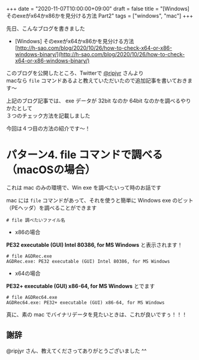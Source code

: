 +++
date = "2020-11-07T10:00:00+09:00"
draft = false
title = "[Windows] そのexeがx64かx86かを見分ける方法 Part2"
tags = ["windows", "mac"]
+++

先日、こんなブログを書きました

- [Windows] そのexeがx64かx86かを見分ける方法  
[http://h-sao.com/blog/2020/10/26/how-to-check-x64-or-x86-windows-binary/](http://h-sao.com/blog/2020/10/26/how-to-check-x64-or-x86-windows-binary/)

このブログを公開したところ、Twitterで [@ripjyr](https://twitter.com/ripjyr) さんより  
macなら `file` コマンドあるよと教えていただいたので追加記事を書いておきます〜

上記のブログ記事では、 exe データが 32bit なのか 64bit なのかを調べるやりかたとして  
３つのチェック方法を記載しました

今回は４つ目の方法の紹介です〜！

# パターン4. file コマンドで調べる（macOSの場合）

これは mac のみの環境で、Win exe を調べたいって時のお話です

mac には `file` コマンドがあって、それを使うと簡単に Windows exe のビット（PEヘッダ）を調べることができます

```
# file 調べたいファイル名 
```

- x86の場合

**PE32 executable (GUI) Intel 80386, for MS Windows** と表示されます！

```
# file AGDRec.exe  
AGDRec.exe: PE32 executable (GUI) Intel 80386, for MS Windows
```

- x64の場合

**PE32+ executable (GUI) x86-64, for MS Windows** とでます

```
# file AGDRec64.exe
AGDRec64.exe: PE32+ executable (GUI) x86-64, for MS Windows
```

真に、素の mac でバイナリデータを見たいときは、これが良いですぅ！！！

## 謝辞

@ripjyr さん、教えてくださってありがとうございました ^^
